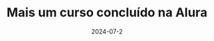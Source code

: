 ---
date: 2024-07-2
image: https://i.imgur.com/ihGyzL9.jpeg
title: "Mais um curso concluído na Alura"
url: https://github.com/GuilhermeSegattoo/fullstack-nextjs
excerpt: "NEXT.JS FULL STACK: ARQUITETURA DE COMPONENTES FRONT-END"
tags:
  - Alura
  - NextJS
  - 🚀
---